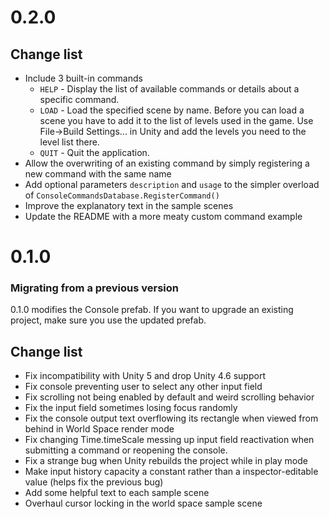 # 0.2.0

## Change list
- Include 3 built-in commands
    * ``HELP`` - Display the list of available commands or details about a specific command.
    * ``LOAD`` - Load the specified scene by name. Before you can load a scene you have to add it to the list of levels used in the game. Use File->Build Settings... in Unity and add the levels you need to the level list there.
    * ``QUIT`` - Quit the application.
- Allow the overwriting of an existing command by simply registering a new command with the same name
- Add optional parameters ``description`` and ``usage`` to the simpler overload of ``ConsoleCommandsDatabase.RegisterCommand()``
- Improve the explanatory text in the sample scenes
- Update the README with a more meaty custom command example


# 0.1.0

### Migrating from a previous version
0.1.0 modifies the Console prefab. If you want to upgrade an existing project, make sure you use the updated prefab.

## Change list
- Fix incompatibility with Unity 5 and drop Unity 4.6 support
- Fix console preventing user to select any other input field
- Fix scrolling not being enabled by default and weird scrolling behavior
- Fix the input field sometimes losing focus randomly
- Fix the console output text overflowing its rectangle when viewed from behind in World Space render mode
- Fix changing Time.timeScale messing up input field reactivation when submitting a command or reopening the console.
- Fix a strange bug when Unity rebuilds the project while in play mode
- Make input history capacity a constant rather than a inspector-editable value (helps fix the previous bug)
- Add some helpful text to each sample scene
- Overhaul cursor locking in the world space sample scene